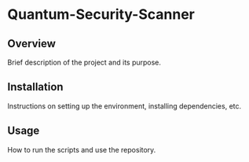 # Quantum-Security-Scanner

## Overview
Brief description of the project and its purpose.

## Installation
Instructions on setting up the environment, installing dependencies, etc.

## Usage
How to run the scripts and use the repository.